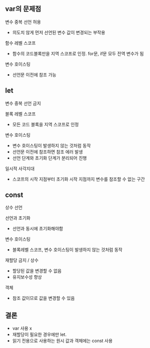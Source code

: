 ## var의 문제점

변수 중복 선언 허용

- 의도치 않게 먼저 선언된 변수 값이 변경되는 부작용

함수 레벨 스코프

- 함수의 코드블록만을 지역 스코프로 인정. for문, if문 모두 전역 변수가 됨

변수 호이스팅

- 선언문 이전에 참조 가능

## let

변수 중복 선언 금지

블록 레벨 스코프

- 모든 코드 블록을 지역 스코프로 인정

변수 호이스팅

- 변수 호이스팅이 발생하지 않는 것처럼 동작
- 선언문 이전에 참조하면 참조 에러 발생
- 선언 단계와 초기화 단계가 분리되어 진행

일시적 사각지대

- 스코프의 시작 지점부터 초기화 시작 지점까지 변수를 참조할 수 없는 구간

## const

상수 선언

선언과 초기화

- 선언과 동시에 초기화해야함

변수 호이스팅

- 블록레벨 스코프, 변수 호이스팅이 발생하지 않는 것처럼 동작

재할당 금지 / 상수

- 할당된 값을 변경할 수 없음
- 유지보수성 향상

객체

- 참조 값이므로 값을 변경할 수 있음

## 결론

- var 사용 x
- 재할당이 필요한 경우에만 let.
- 읽기 전용으로 사용하는 원시 값과 객체에는 const 사용
